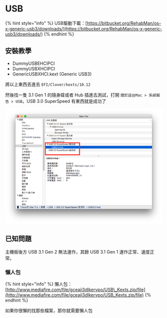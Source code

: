 # USB

{% hint style="info" %}
USB驅動下載：[https://bitbucket.org/RehabMan/os-x-generic-usb3/downloads/](https://bitbucket.org/RehabMan/os-x-generic-usb3/downloads/)
{% endhint %}

## 安裝教學

* DummyUSBEHCIPCI
* DummyUSBXHCIPCI
* GenericUSBXHCI.kext \(Generic USB3\)

將以上東西丟進去 `EFI/Clover/kexts/10.12`

然後找一隻 3.1 Gen 1 的隨身碟或者 Hub 插進去測試，打開 `關於這台Mac > 系統報告 > USB`，USB 3.0 SuperSpeed 有東西就是成功了

![](../.gitbook/assets/3-kexts_usb_1.png)

## 已知問題 

主機板後方 USB 3.1 Gen 2 無法運作，其餘 USB 3.1 Gen 1 運作正常、速度正常。

### 懶人包

{% hint style="info" %}
懶人包：[http://www.mediafire.com/file/gceaji3dlkervpo/USB\_Kexts.zip/file](http://www.mediafire.com/file/gceaji3dlkervpo/USB_Kexts.zip/file)
{% endhint %}

如果你很懶的找那些檔案，那你就需要懶人包



